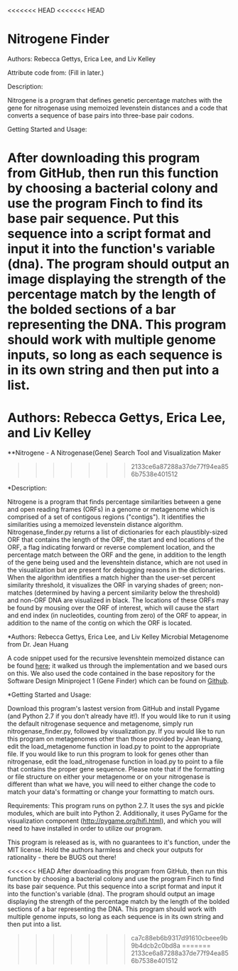 <<<<<<< HEAD
<<<<<<< HEAD
# Nitrogene Finder 

Authors: Rebecca Gettys, Erica Lee, and Liv Kelley

Attribute code from: (Fill in later.) 

Description: 

Nitrogene is a program that defines genetic percentage matches with the gene for nitrogenase using memoized levenstein distances and a code that converts a sequence of base pairs into three-base pair codons.

Getting Started and Usage: 

After downloading this program from GitHub, then run this function by choosing a bacterial colony and use the program Finch to find its base pair sequence. Put this sequence into a script format and input it into the function's variable (dna). The program should output an image displaying the strength of the percentage match by the length of the bolded sections of a bar representing the DNA. This program should work with multiple genome inputs, so long as each sequence is in its own string and then put into a list. 
=======
Authors: Rebecca Gettys, Erica Lee, and Liv Kelley
=======
**Nitrogene - A Nitrogenase(Gene) Search Tool and Visualization Maker
>>>>>>> 2133ce6a87288a37de77f94ea856b7538e401512



*Description:

Nitrogene is a program that finds percentage similarities between a gene and open reading frames (ORFs) in a genome or
metagenome which is comprised of a set of contigous regions ("contigs"). It identifies the similarities using a memoized
levenstein distance algorithm. Nitrogenase_finder.py returns a list of dictionaries for each plaustibly-sized ORF that
contains the length of the ORF, the start and end locations of the ORF, a flag indicating forward or reverse complement
location, and the percentage match between the ORF and the gene, in addition to the length of the gene being used and
the levenshtein distance, which are not used in the visualization but are present for debugging reasons in the
dictionaries. When the algorithm identifies a match higher than the user-set percent similarity threshold, it visualizes
the ORF in varying shades of green; non-matches (determined by having a percent similarity below the threshold) and
non-ORF DNA are visualized in black. The locations of these ORFs may be found by mousing over the ORF of interest, which
will cause the start and end index (in nucleotides, counting from zero) of the ORF to appear, in addition to the name of
the contig on which the ORF is located.

*Authors: Rebecca Gettys, Erica Lee, and Liv Kelley
Microbial Metagenome from Dr. Jean Huang

A code snippet used for the recursive levenshtein memoized distance can be found [here](https://programmingpraxis.com/2014/09/12/levenshtein-distance/);
 it walked us through the implementation and we based ours on this.
We also  used the code contained in the base repository for the Software Design Miniproject 1 (Gene Finder) which can be
 found on [Github](https://github.com/sd16spring/GeneFinder).

*Getting Started and Usage:

Download this program's lastest version from GitHub and install Pygame (and Python 2.7 if you don't already have it!).
If you would like to run it using the default nitrogenase sequence and metagenome, simply run nitrogenase_finder.py,
followed by visualization.py. If you would like to run this program on metagenomes other than those provided by Jean
Huang, edit the load_metagenome function in load.py to point to the appropriate file. If you would like to run this
program to look for genes other than nitrogenase, edit the load_nitrogenase function in load.py to point to a file that
contains the proper gene sequence. Please note that if the formatting or file structure on either your metagenome or on
 your nitrogenase is different than what we have, you will need to either change the code to match your data's
 formatting or change your formatting to match ours.

Requirements:
This program runs on python 2.7. It uses the sys and pickle modules, which are built into Python 2. Additionally,
it uses PyGame for the visualization component (http://pygame.org/hifi.html), and which you will need to have installed
in order to utilize our program.


This program is released as is, with no guarantees to it's function, under the MIT license. Hold the authors harmless
and check your outputs for rationality - there be BUGS out there!

<<<<<<< HEAD
After downloading this program from GitHub, then run this function by choosing a bacterial colony and use the program Finch to find its base pair sequence. Put this sequence into a script format and input it into the function's variable (dna). The program should output an image displaying the strength of the percentage match by the length of the bolded sections of a bar representing the DNA. This program should work with multiple genome inputs, so long as each sequence is in its own string and then put into a list.
>>>>>>> ca7c88eb6b9317d91610cbeee9b9b4dcb2c0bd8a
=======
>>>>>>> 2133ce6a87288a37de77f94ea856b7538e401512

